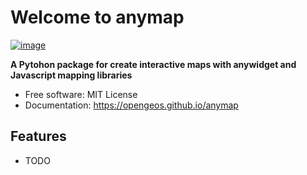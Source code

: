 # Welcome to anymap

[![image](https://img.shields.io/pypi/v/anymap.svg)](https://pypi.python.org/pypi/anymap)

**A Pytohon package for create interactive maps with anywidget and Javascript mapping libraries**

-   Free software: MIT License
-   Documentation: <https://opengeos.github.io/anymap>

## Features

-   TODO
